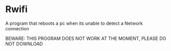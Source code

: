 # Rwifi
A program that reboots a pc when its unable to detect a Network connection 




BEWARE: THIS PROGRAM DOES NOT WORK AT THE MOMENT, PLEASE DO NOT DOWNLOAD

